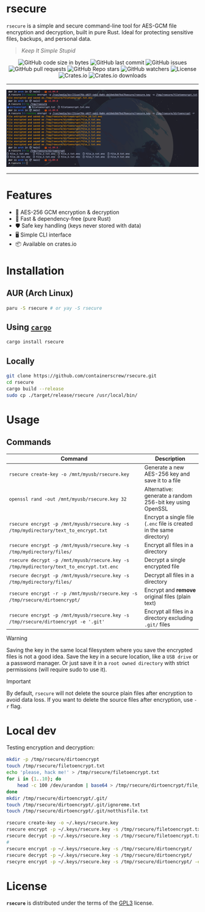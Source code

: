 # rsecure

`rsecure` is a simple and secure command-line tool for AES-GCM file encryption and decryption, built in pure Rust. Ideal for protecting sensitive files, backups, and personal data.

> _Keep It Simple Stupid_

<p align="center" >
    <img alt="GitHub code size in bytes" src="https://img.shields.io/github/languages/code-size/containerscrew/rsecure">
    <img alt="GitHub last commit" src="https://img.shields.io/github/last-commit/containerscrew/rsecure">
    <img alt="GitHub issues" src="https://img.shields.io/github/issues/containerscrew/rsecure">
    <img alt="GitHub pull requests" src="https://img.shields.io/github/issues-pr/containerscrew/rsecure">
    <img alt="GitHub Repo stars" src="https://img.shields.io/github/stars/containerscrew/rsecure?style=social">
    <img alt="GitHub watchers" src="https://img.shields.io/github/watchers/containerscrew/rsecure?style=social">
    <img alt="License" src="https://img.shields.io/badge/License-GPLv3-blue.svg">
    <img alt="Crates.io" src="https://img.shields.io/crates/v/rsecure">
    <img alt="Crates.io downloads" src="https://img.shields.io/crates/dr/rsecure?style=flat&label=crates.io%20Downloads">
</p>

---

![example](./example.png)

---

# Features

- 🔐 AES-256 GCM encryption & decryption
- 🚀 Fast & dependency-free (pure Rust)
- 🛡️ Safe key handling (keys never stored with data)
- 🖥️ Simple CLI interface
- 📦 Available on crates.io

# Installation

## AUR (Arch Linux)

```bash
paru -S rsecure # or yay -S rsecure
```

## Using [`cargo`](https://rustup.rs/)

```bash
cargo install rsecure
```

## Locally

```bash
git clone https://github.com/containerscrew/rsecure.git
cd rsecure
cargo build --release
sudo cp ./target/release/rsecure /usr/local/bin/
```

# Usage

## Commands

| Command                                                                                 | Description                                                          |
| --------------------------------------------------------------------------------------- | -------------------------------------------------------------------- |
| `rsecure create-key -o /mnt/myusb/rsecure.key`                                          | Generate a new AES-256 key and save it to a file                     |
| `openssl rand -out /mnt/myusb/rsecure.key 32`                                           | Alternative: generate a random 256-bit key using OpenSSL             |
| `rsecure encrypt -p /mnt/myusb/rsecure.key -s /tmp/mydirectory/text_to_encrypt.txt`     | Encrypt a single file (`.enc` file is created in the same directory) |
| `rsecure encrypt -p /mnt/myusb/rsecure.key -s /tmp/mydirectory/files/`                  | Encrypt all files in a directory                                     |
| `rsecure decrypt -p /mnt/myusb/rsecure.key -s /tmp/mydirectory/text_to_encrypt.txt.enc` | Decrypt a single encrypted file                                      |
| `rsecure decrypt -p /mnt/myusb/rsecure.key -s /tmp/mydirectory/files/`                  | Decrypt all files in a directory                                     |
| `rsecure encrypt -r -p /mnt/myusb/rsecure.key -s /tmp/rsecure/dirtoencrypt/`               | Encrypt and **remove** original files (plain text)                   |
| `rsecure encrypt -p /mnt/myusb/rsecure.key -s /tmp/rsecure/dirtoencrypt -e '.git'`          | Encrypt all files in a directory excluding `.git/` files            |

> [!WARNING]
> Saving the key in the same local filesystem where you save the encrypted files is not a good idea.
> Save the key in a secure location, like a `USB drive` or a password manager.
> Or just save it in a `root owned directory` with strict permissions (will require sudo to use it).

> [!IMPORTANT]
> By default, `rsecure` will not delete the source plain files after encryption to avoid data loss.
> If you want to delete the source files after encryption, use `-r` flag.

# Local dev

Testing encryption and decryption:

```bash
mkdir -p /tmp/rsecure/dirtoencrypt
touch /tmp/rsecure/filetoencrypt.txt
echo 'please, hack me!' > /tmp/rsecure/filetoencrypt.txt
for i in {1..10}; do
    head -c 100 /dev/urandom | base64 > /tmp/rsecure/dirtoencrypt/file_$i.txt
done
mkdir /tmp/rsecure/dirtoencrypt/.git/
touch /tmp/rsecure/dirtoencrypt/.git/ignoreme.txt
touch /tmp/rsecure/dirtoencrypt/.git/notthisfile.txt
```

```bash
rsecure create-key -o ~/.keys/rsecure.key
rsecure encrypt -p ~/.keys/rsecure.key -s /tmp/rsecure/filetoencrypt.txt
rsecure decrypt -p ~/.keys/rsecure.key -s /tmp/rsecure/filetoencrypt.txt.enc
#
rsecure encrypt -p ~/.keys/rsecure.key -s /tmp/rsecure/dirtoencrypt/
rsecure decrypt -p ~/.keys/rsecure.key -s /tmp/rsecure/dirtoencrypt/
rsecyre encrypt -p ~/.keys/rsecure.key -s /tmp/rsecure/dirtoencrypt/ -e '.git'
```

# License

**`rsecure`** is distributed under the terms of the [GPL3](./LICENSE-GPL3) license.

